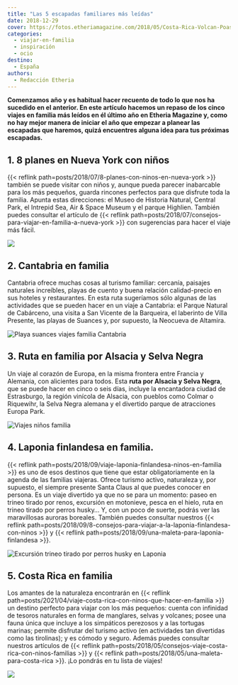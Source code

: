 ```yaml
---
title: "Las 5 escapadas familiares más leídas"
date: 2018-12-29
cover: https://fotos.etheriamagazine.com/2018/05/Costa-Rica-Volcan-Poas.jpg
categories: 
  - viajar-en-familia
  - inspiración
  - ocio
destino: 
  - España
authors: 
  - Redacción Etheria
---
```


**Comenzamos año y es habitual hacer recuento de todo lo que nos ha sucedido en el 
anterior. En este artículo hacemos un repaso de los cinco viajes en familia más leídos 
en él último año en Etheria Magazine y, como no hay mejor manera de iniciar el año que 
empezar a planear las escapadas que haremos, quizá encuentres alguna idea para tus 
próximas escapadas.** 

## 1\. 8 planes en Nueva York con niños

{{< reflink path=posts/2018/07/8-planes-con-ninos-en-nueva-york >}} también se puede 
visitar con niños y, aunque pueda parecer inabarcable para los más pequeños, guarda 
rincones perfectos para que disfrute toda la familia. Apunta estas direcciones: el Museo 
de Historia Natural, Central Park, el Intrepid Sea, Air & Space Museum y el parque 
Highlien. También puedes consultar el artículo de {{< reflink 
path=posts/2018/07/consejos-para-viajar-en-familia-a-nueva-york >}} con sugerencias para 
hacer el viaje más fácil. 

![](https://fotos.etheriamagazine.com/2018/05/5-Nueva-York-Top-of-the-Rock.jpg)

## 2\. Cantabria en familia

Cantabria ofrece muchas cosas al turismo familiar: cercanía, paisajes naturales 
increíbles, playas de cuento y buena relación calidad-precio en sus hoteles y 
restaurantes. En esta ruta sugeríamos sólo algunas de las actividades que se pueden 
hacer en un viaje a Cantabria: el Parque Natural de Cabárceno, una visita a San Vicente 
de la Barqueira, el laberinto de Villa Presente, las playas de Suances y, por supuesto, 
la Neocueva de Altamira. 

![Playa suances viajes familia Cantabria](https://fotos.etheriamagazine.com/2018/07/playa-suances-1024x768-2.jpg "Playa de Suances (Cantabria)")

## 3\. Ruta en familia por Alsacia y Selva Negra

Un viaje al corazón de Europa, en la misma frontera entre Francia y Alemania, con 
alicientes para todos. Esta **ruta por Alsacia y Selva Negra**, que se puede hacer en 
cinco o seis días, incluye la encantadora ciudad de Estrasburgo, la región vinícola de 
Alsacia, con pueblos como Colmar o Riquewihr, la Selva Negra alemana y el divertido 
parque de atracciones Europa Park. 

![Viajes niños familia](https://fotos.etheriamagazine.com/2018/07/Selva-Negra.jpg)

## 4\. Laponia finlandesa en familia.

{{< reflink path=posts/2018/09/viaje-laponia-finlandesa-ninos-en-familia >}} es uno de 
esos destinos que tiene que estar obligatoriamente en la agenda de las familias 
viajeras. Ofrece turismo activo, naturaleza y, por supuesto, el siempre presente Santa 
Claus al que puedes conocer en persona. Es un viaje divertido ya que no se para un 
momento: paseo en trineo tirado por renos, excursión en motonieve, pesca en el hielo, 
ruta en trineo tirado por perros husky… Y, con un poco de suerte, podrás ver las 
maravillosas auroras boreales. También puedes consultar nuestros {{< reflink 
path=posts/2018/09/8-consejos-para-viajar-a-la-laponia-finlandesa-con-ninos >}} y {{< 
reflink path=posts/2018/09/una-maleta-para-laponia-finlandesa >}}. 

![Excursión trineo tirado por perros husky en Laponia](https://fotos.etheriamagazine.com/2018/04/Excursion-trineo-perros-husky-Etheriamagazine.jpg "Uno de los momentos más especiales de un viaje a Laponia es el paseo en trineos tirados por perros husky.")

## 5\. Costa Rica en familia

Los amantes de la naturaleza encontrarán en {{< reflink 
path=posts/2021/04/viaje-costa-rica-con-ninos-que-hacer-en-familia >}} un destino 
perfecto para viajar con los más pequeños: cuenta con infinidad de tesoros naturales en 
forma de manglares, selvas y volcanes; posee una fauna única que incluye a los 
simpáticos perezosos y a las tortugas marinas; permite disfrutar del turismo activo (en 
actividades tan divertidas como las tirolinas); y es cómodo y seguro. Además puedes 
consultar nuestros artículos de {{< reflink 
path=posts/2018/05/consejos-viaje-costa-rica-con-ninos-familias >}} y {{< reflink 
path=posts/2018/05/una-maleta-para-costa-rica >}}. ¡Lo pondrás en tu lista de viajes! 

![](https://fotos.etheriamagazine.com/2018/05/Costa-Rica-recogiendo-cafe.jpg)
